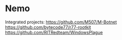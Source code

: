 # Nemo


Integrated projects:
https://github.com/M507/M-Botnet
https://github.com/bytecode77/r77-rootkit
https://github.com/RITRedteam/WindowsPlague
